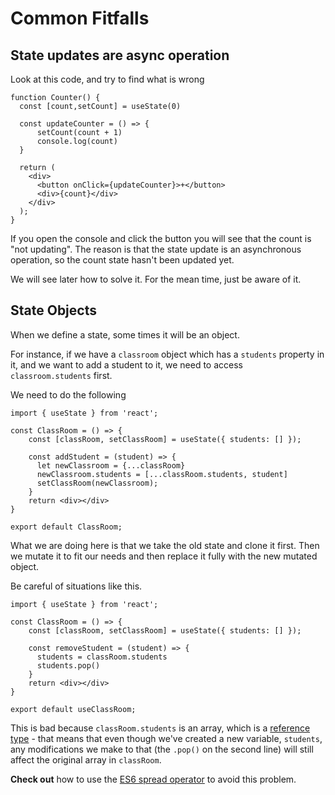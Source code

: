 # Common Fitfalls

## State updates are async operation

Look at this code, and try to find what is wrong

```
function Counter() {
  const [count,setCount] = useState(0)

  const updateCounter = () => {
      setCount(count + 1)
      console.log(count)
  }

  return (
    <div>
      <button onClick={updateCounter}>+</button> 
      <div>{count}</div> 
    </div>
  );
}
```
If you open the console and click the button you will see that the count is "not updating".
The reason is that the state update is an asynchronous operation, so the count state hasn't been updated yet.  

We will see later how to solve it.
For the mean time, just be aware of it.


## State Objects
When we define a state, some times it will be an object.

For instance, if we have a `classroom` object which has a `students` property in it, and we want to add a student to it, we need to access `classroom.students` first.

  

We need to do the following

  
```
import { useState } from 'react';

const ClassRoom = () => {
    const [classRoom, setClassRoom] = useState({ students: [] });

    const addStudent = (student) => {
      let newClassroom = {...classRoom}
      newClassroom.students = [...classRoom.students, student]
      setClassRoom(newClassroom);
    }
    return <div></div>
}

export default ClassRoom;
```
  
What we are doing here is that we take the old state and clone it first. Then we mutate it to fit our needs and then replace it fully with the new mutated object.

  
Be careful of situations like this.
```
import { useState } from 'react';

const ClassRoom = () => {
    const [classRoom, setClassRoom] = useState({ students: [] });

    const removeStudent = (student) => {
      students = classRoom.students
      students.pop()
    }
    return <div></div>
}

export default useClassRoom;
```
  

This is bad because `classRoom.students` is an array, which is a [reference type](https://codeburst.io/explaining-value-vs-reference-in-javascript-647a975e12a0) - that means that even though we've created a new variable, `students`, any modifications we make to that (the `.pop()` on the second line) will still affect the original array in `classRoom`.

  

**Check out** how to use the [ES6 spread operator](https://developer.mozilla.org/en-US/docs/Web/JavaScript/Reference/Operators/Spread_syntax) to avoid this problem.